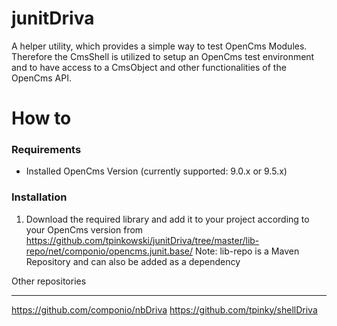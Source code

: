 junitDriva
=======
A helper utility, which provides a simple way to test OpenCms Modules.
Therefore the CmsShell is utilized to setup an OpenCms test environment and to have access to a CmsObject and other functionalities of the OpenCms API.

How to
=======
### Requirements ###
* Installed OpenCms Version (currently supported: 9.0.x or 9.5.x)

### Installation ###
1. Download the required library and add it to your project according to your OpenCms version from 
https://github.com/tpinkowski/junitDriva/tree/master/lib-repo/net/componio/opencms.junit.base/
Note: lib-repo is a Maven Repository and can also be added as a dependency





Other repositories
_______
https://github.com/componio/nbDriva 
https://github.com/tpinky/shellDriva
